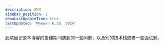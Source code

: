 ```yaml
---
description: 前言
sidebar_position: 1
showLastUpdateTime: true
lastUpdated: 'Wenwen 6.26, 2024'
---
```


此项目记录本博客的搭建期间遇到的一些问题，以及别的技术栈或者一些面试题。
